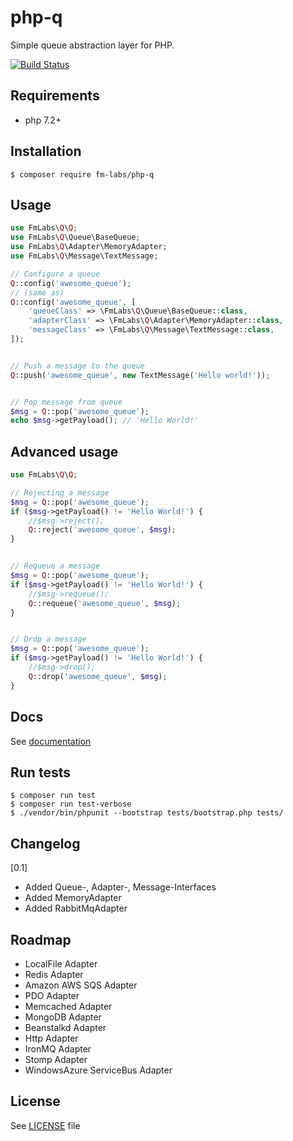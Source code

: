 # php-q

Simple queue abstraction layer for PHP.

[![Build Status](https://travis-ci.org/fm-labs/php-q.svg?branch=main)](https://travis-ci.org/fm-labs/php-q)

## Requirements

- php 7.2+

## Installation

```console
$ composer require fm-labs/php-q
```

## Usage

```php
use FmLabs\Q\Q;
use FmLabs\Q\Queue\BaseQueue;
use FmLabs\Q\Adapter\MemoryAdapter;
use FmLabs\Q\Message\TextMessage;

// Configure a queue
Q::config('awesome_queue');
// (same as)
Q::config('awesome_queue', [
    'queueClass' => \FmLabs\Q\Queue\BaseQueue::class,
    'adapterClass' => \FmLabs\Q\Adapter\MemoryAdapter::class,
    'messageClass' => \FmLabs\Q\Message\TextMessage::class,
]);


// Push a message to the queue
Q::push('awesome_queue', new TextMessage('Hello world!'));


// Pop message from queue
$msg = Q::pop('awesome_queue');
echo $msg->getPayload(); // 'Hello World!'
```

## Advanced usage
```php
use FmLabs\Q\Q;

// Rejecting a message
$msg = Q::pop('awesome_queue');
if ($msg->getPayload() != 'Hello World!') {
    //$msg->reject();
    Q::reject('awesome_queue', $msg);
}


// Requeue a message
$msg = Q::pop('awesome_queue');
if ($msg->getPayload() != 'Hello World!') {
    //$msg->requeue();
    Q::requeue('awesome_queue', $msg);
}


// Drop a message
$msg = Q::pop('awesome_queue');
if ($msg->getPayload() != 'Hello World!') {
    //$msg->drop();
    Q::drop('awesome_queue', $msg);
}
```


## Docs

See [documentation](docs/index.md)


## Run tests
```console
$ composer run test
$ composer run test-verbose
$ ./vendor/bin/phpunit --bootstrap tests/bootstrap.php tests/
```

## Changelog
[0.1]
- Added Queue-, Adapter-, Message-Interfaces
- Added MemoryAdapter
- Added RabbitMqAdapter


## Roadmap
- LocalFile Adapter
- Redis Adapter
- Amazon AWS SQS Adapter
- PDO Adapter
- Memcached Adapter
- MongoDB Adapter
- Beanstalkd Adapter
- Http Adapter
- IronMQ Adapter  
- Stomp Adapter
- WindowsAzure ServiceBus Adapter

## License

See [LICENSE](LICENSE) file



